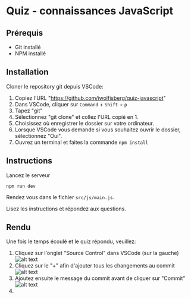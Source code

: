 # Quiz - connaissances JavaScript

## Prérequis

- Git installé
- NPM installé

## Installation

Cloner le repository git depuis VSCode:

1. Copiez l'URL "https://github.com/iwolfisberg/quiz-javascript"
2. Dans VSCode, cliquer sur `Command` + `Shift` + `p`
3. Tapez "git"
4. Sélectionnez "git clone" et collez l'URL copié en 1.
5. Choisissez où enregistrer le dossier sur votre ordinateur.
6. Lorsque VSCode vous demande si vous souhaitez ouvrir le dossier, sélectionnez "Oui".
7. Ouvrez un terminal et faites la commande `npm install`

## Instructions

Lancez le serveur

```
npm run dev
```

Rendez vous dans le fichier `src/js/main.js`.

Lisez les instructions et répondez aux questions.

## Rendu

Une fois le temps écoulé et le quiz répondu, veuillez:

1. Cliquez sur l'onglet "Source Control" dans VSCode (sur la gauche)
   ![alt text](<Capture d’écran 2024-09-23 à 17.16.22.png>)
2. Cliquez sur le "+" afin d'ajouter tous les changements au commit
   ![alt text](<Capture d’écran 2024-09-23 à 17.17.47.png>)
3. Ajoutez ensuite le message du commit avant de cliquer sur "Commit"
   ![alt text](<Capture d’écran 2024-09-23 à 17.19.59.png>)
4.
